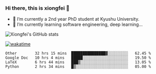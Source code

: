 ### Hi there, this is xiongfei 👋


- 🔭 I’m currently a 2nd year PhD student at Kyushu University.
- 🌱 I’m currently learning software engineering, deep learning...

<!--
**Toma62299781/Toma62299781** is a ✨ _special_ ✨ repository because its `README.md` (this file) appears on your GitHub profile.
Here are some ideas to get you started:
-->

![Xiongfei's GitHub stats](https://github-readme-stats.vercel.app/api?username=Toma62299781)


[![wakatime](https://wakatime.com/badge/user/9e8d5516-d162-43e7-9563-87295d455a71.svg)](https://wakatime.com/@9e8d5516-d162-43e7-9563-87295d455a71)

<!--START_SECTION:waka-->
```text
Other        32 hrs 15 mins  ███████████████▓░░░░░░░░░   62.45 % 
Google Doc   10 hrs 4 mins   █████░░░░░░░░░░░░░░░░░░░░   19.50 % 
LaTeX        6 hrs 44 mins   ███▒░░░░░░░░░░░░░░░░░░░░░   13.05 % 
Python       2 hrs 34 mins   █▒░░░░░░░░░░░░░░░░░░░░░░░   05.00 % 
```
<!--END_SECTION:waka-->

